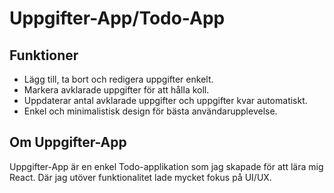 # Uppgifter-App/Todo-App

## Funktioner

- Lägg till, ta bort och redigera uppgifter enkelt.
- Markera avklarade uppgifter för att hålla koll.
- Uppdaterar antal avklarade uppgifter och uppgifter kvar automatiskt.
- Enkel och minimalistisk design för bästa användarupplevelse.

## Om Uppgifter-App

Uppgifter-App är en enkel Todo-applikation som jag skapade för att lära mig React. Där jag utöver funktionalitet lade mycket fokus på UI/UX.
